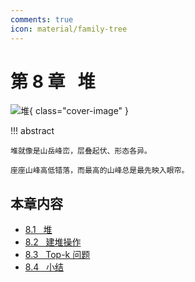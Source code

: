 ```yaml
---
comments: true
icon: material/family-tree
---
```


# 第 8 章 &nbsp; 堆

<div class="center-table" markdown>

![堆](../assets/covers/chapter_heap.jpg){ class="cover-image" }

</div>

!!! abstract

    堆就像是山岳峰峦，层叠起伏、形态各异。
    
    座座山峰高低错落，而最高的山峰总是最先映入眼帘。

## 本章内容

- [8.1 &nbsp; 堆](https://www.hello-algo.com/chapter_heap/heap/)
- [8.2 &nbsp; 建堆操作](https://www.hello-algo.com/chapter_heap/build_heap/)
- [8.3 &nbsp; Top-k 问题](https://www.hello-algo.com/chapter_heap/top_k/)
- [8.4 &nbsp; 小结](https://www.hello-algo.com/chapter_heap/summary/)
